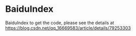# BaiduIndex
BaiduIndex to get the code, please see the details at https://blog.csdn.net/qq_16669583/article/details/79253303
